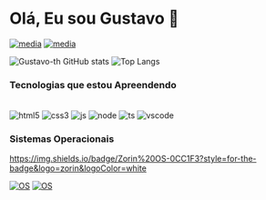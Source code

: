 <h1 aling="center">Olá, Eu sou Gustavo 👋 </h1>

[![media](https://img.shields.io/badge/Reddit-FF4500?style=for-the-badge&logo=reddit&logoColor=white)](https://www.reddit.com/user/Dependent-Ingenuity8/)
[![media](https://img.shields.io/badge/GitHub-100000?style=for-the-badge&logo=github&logoColor=white)](https://github.com/Gustavo-th)

![Gustavo-th GitHub stats](https://github-readme-stats.vercel.app/api?username=Gustavo-th&show_icons=true&theme=tokyonight)
![Top Langs](https://github-readme-stats.vercel.app/api/top-langs/?username=Gustavo-th&hide_progress=false)






### Tecnologias que estou Apreendendo 

<div style="display: inline_block"><br/>
  <img align="center" alt="html5" src="https://img.shields.io/badge/HTML5-E34F26?style=for-the-badge&logo=html5&logoColor=white"/>
  <img align="center" alt="css3" src="https://img.shields.io/badge/CSS3-1572B6?style=for-the-badge&logo=css3&logoColor=white"/>
  <img align="center" alt="js" src="https://img.shields.io/badge/JavaScript-323330?style=for-the-badge&logo=javascript&logoColor=F7DF1E"/>
  <img align="center" alt="node" src="https://img.shields.io/badge/Node.js-43853D?style=for-the-badge&logo=node.js&logoColor=white"/>
  <img align="center" alt="ts" src="https://img.shields.io/badge/TypeScript-007ACC?style=for-the-badge&logo=typescript&logoColor=white"/>
  <img align="center" alt="vscode" src="https://img.shields.io/badge/Visual_Studio_Code-0078D4?style=for-the-badge&logo=visual%20studio%20code&logoColor=white"/>
</div>

### Sistemas Operacionais

https://img.shields.io/badge/Zorin%20OS-0CC1F3?style=for-the-badge&logo=zorin&logoColor=white

[![OS](https://img.shields.io/badge/Windows-0078D6?style=for-the-badge&logo=windows&logoColor=white)](https://www.microsoft.com/pt-br/software-download/windows10%20)
[![OS](https://img.shields.io/badge/Linux-FCC624?style=for-the-badge&logo=linux&logoColor=black)]()



